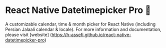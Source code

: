 # React Native Datetimepicker Pro 📆

A customizable calendar, time & month picker for React Native (including Persian Jalaali calendar & locale). For more information and documentation, please visit [website] (https://h-assefi.github.io/react-native-datetimepicker-pro)
